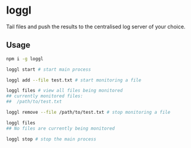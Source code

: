 # loggl
Tail files and push the results to the centralised log server of your choice.

## Usage
```bash
npm i -g loggl

loggl start # start main process

loggl add --file test.txt # start monitoring a file

loggl files # view all files being monitored
## currently monitored files:
##  /path/to/test.txt

loggl remove --file /path/to/test.txt # stop monitoring a file

loggl files
## No files are currently being monitored

loggl stop # stop the main process
```
